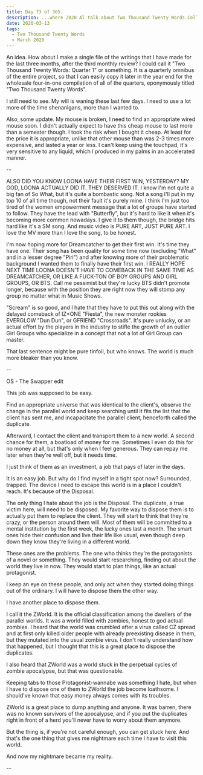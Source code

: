 ```yaml
---
title: Day 73 of 365.
description: ...where 2020 Al talk about Two Thousand Twenty Words Collections, LOONA (they won something!), and wrote a story.
date: 2020-03-13
tags:
  - Two Thousand Twenty Words
  - March 2020
---
```


An idea. How about I make a single file of the writings that I have made for the last three months, after the third monthly review? I could call it "Two Thousand Twenty Words: Quarter 1" or something. It is a quarterly omnibus of the entire project, so that I can easily copy it later in the year end for the wholesale four-in-one compilation of all of the quarters, eponymously titled "Two Thousand Twenty Words".

I still need to see. My will is waning these last few days. I need to use a lot more of the time shenanigans, more than I wanted to. 

Also, some update. My mouse is broken, I need to find an appropriate wired mouse soon. I didn't actually expect to have this cheap mouse to last more than a semester though. I took the risk when I bought it cheap. At least for the price it is appropriate, unlike that other mouse than was 2-3 times more expensive, and lasted a year or less. I can't keep using the touchpad, it's very sensitive to any liquid, which I produced in my palms in an accelerated manner.

--

ALSO DID YOU KNOW LOONA HAVE THEIR FIRST WIN, YESTERDAY? MY GOD, LOONA ACTUALLY DID IT. THEY DESERVED IT. I know I'm not quite a big fan of So What, but it's quite a bombastic song. Not a song I'll put in my top 10 of all time though, not their fault it's purely mine. I think I'm just too tired of the women empowerment message that a lot of groups have started to follow. They have the lead with "Butterfly", but it's hard to like it when it's becoming more common nowadays. I give it to them though, the bridge hits hard like it's a SM song. And music video is PURE ART, JUST PURE ART. I love the MV more than I love the song, to be honest.

I'm now hoping more for Dreamcatcher to get their first win. It's time they have one. Their song has been quality for some time now (excluding "What" and in a lesser degree "Piri") and after knowing more of their problematic background I wanted them to finally have their first win. I REALLY HOPE NEXT TIME LOONA DOESN'T HAVE TO COMEBACK IN THE SAME TIME AS DREAMCATCHER, OR LIKE A FUCK-TON OF BOY GROUPS AND GIRL GROUPS, OR BTS. Call me pessimist but they're lucky BTS didn't promote longer, because with the position they are right now they will stomp any group no matter what in Music Shows.

"Scream" is so good, and I hate that they have to put this out along with the delayed comeback of IZ*ONE "Fiesta", the new monster rookies EVERGLOW "Dun Dun", or GFRIEND "Crossroads". It's pure unlucky, or an actual effort by the players in the industry to stifle the growth of an outlier Girl Groups who specialize in a concept that not a lot of Girl Group can master.

That last sentence might be pure tinfoil, but who knows. The world is much more bleaker than you know.

--

OS - The Swapper edit

This job was supposed to be easy.

Find an appropriate universe that was identical to the client's, observe the change in the parallel world and keep searching until it fits the list that the client has sent me, and incapacitate the parallel client, henceforth called the duplicate.

Afterward, I contact the client and transport them to a new world. A second chance for them, a boatload of money for me. Sometimes I even do this for no money at all, but that's only when I feel generous. They can repay me later when they're well off, but it needs time.

I just think of them as an investment, a job that pays of later in the days.

It is an easy job. But why do I find myself in a tight spot now? Surrounded, trapped. The device I need to escape this world is in a place I couldn't reach. It's because of the Disposal.

The only thing I hate about the job is the Disposal. The duplicate, a true victim here, will need to be disposed. My favorite way to dispose them is to actually put them to replace the client. They will start to think that they're crazy, or the person around them will. Most of them will be committed to a mental institution by the first week, the lucky ones last a month. The smart ones hide their confusion and live their life like usual, even though deep down they know they're living in a different world.

These ones are the problems. The one who thinks they're the protagonists of a novel or something. They would start researching, finding out about the world they live in now. They would start to plan things, like an actual protagonist.

I keep an eye on these people, and only act when they started doing things out of the ordinary. I will have to dispose them the other way.

I have another place to dispose them.

I call it the ZWorld. It is the official classification among the dwellers of the parallel worlds. It was a world filled with zombies, honest to god actual zombies. I heard that the world was crumbled after a virus called CZ spread and at first only killed older people with already preexisting disease in them, but they mutated into the usual zombie virus. I don't really understand how that happened, but I thought that this is a great place to dispose the duplicates.

I also heard that ZWorld was a world stuck in the perpetual cycles of zombie apocalypse, but that was questionable.

Keeping tabs to those Protagonist-wannabe was something I hate, but when I have to dispose one of them to ZWorld the job become loathsome. I should've known that easy money always comes with its troubles.

ZWorld is a great place to dump anything and anyone. It was barren, there was no known survivors of the apocalypse, and if you put the duplicates right in front of a herd you'll never have to worry about them anymore.

But the thing is, if you're not careful enough, you can get stuck here. And that's the one thing that gives me nightmare each time I have to visit this world.

And now my nightmare became my reality.

--

